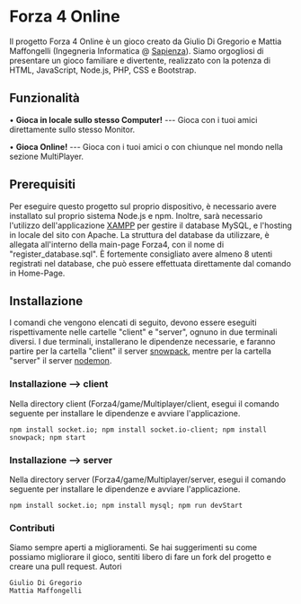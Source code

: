 # Forza 4 Online

Il progetto Forza 4 Online è un gioco creato da Giulio Di Gregorio e Mattia Maffongelli 
(Ingegneria Informatica @ [Sapienza](https://www.uniroma1.it/it/pagina-strutturale/home)). 
Siamo orgogliosi di presentare un gioco familiare e divertente, realizzato con la potenza di HTML, JavaScript, Node.js, PHP, CSS e Bootstrap.

## Funzionalità

• **Gioca in locale sullo stesso Computer!** --- Gioca con i tuoi amici direttamente sullo stesso Monitor. 

• **Gioca Online!** --- Gioca con i tuoi amici o con chiunque nel mondo nella sezione MultiPlayer.

## Prerequisiti

Per eseguire questo progetto sul proprio dispositivo, è necessario avere installato sul proprio sistema Node.js e npm.
Inoltre, sarà necessario l'utilizzo dell'applicazione [XAMPP](https://www.apachefriends.org/it/index.html) per gestire il database MySQL, e l'hosting in locale del sito con Apache. La struttura del database da utilizzare, è allegata all'interno della main-page Forza4, con il nome di "register_database.sql". 
È fortemente consigliato avere almeno 8 utenti registrati nel database, che può essere effettuata direttamente dal comando in Home-Page.

## Installazione

I comandi che vengono elencati di seguito, devono essere eseguiti rispettivamente nelle cartelle "client" e "server", ognuno in due terminali diversi.
I due terminali, installerano le dipendenze necessarie, e faranno partire per la cartella "client" il server [snowpack](https://www.snowpack.dev/), mentre per la cartella "server" il server [nodemon](https://nodemon.io/).

### Installazione --> client

Nella directory client (Forza4/game/Multiplayer/client, esegui il comando seguente per installare le dipendenze e avviare l'applicazione.

`npm install socket.io;
npm install socket.io-client;
npm install snowpack;
npm start`

### Installazione --> server

Nella directory server (Forza4/game/Multiplayer/server, esegui il comando seguente per installare le dipendenze e avviare l'applicazione.

`npm install socket.io;
npm install mysql;
npm run devStart`

### Contributi
Siamo sempre aperti a miglioramenti. Se hai suggerimenti su come possiamo migliorare il gioco, sentiti libero di fare un fork del progetto e creare una pull request.
Autori

    Giulio Di Gregorio
    Mattia Maffongelli
